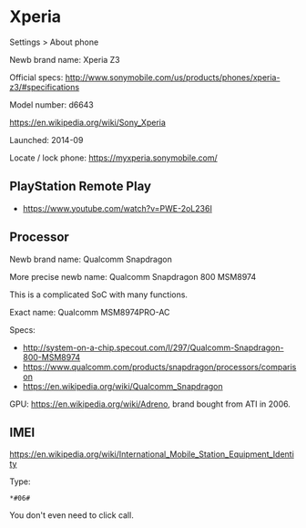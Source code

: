 # Xperia

Settings > About phone

Newb brand name: Xperia Z3

Official specs: <http://www.sonymobile.com/us/products/phones/xperia-z3/#specifications>

Model number: d6643

<https://en.wikipedia.org/wiki/Sony_Xperia>

Launched: 2014-09

Locate / lock phone: <https://myxperia.sonymobile.com/>

## PlayStation Remote Play

- <https://www.youtube.com/watch?v=PWE-2oL236I>

## Processor

Newb brand name: Qualcomm Snapdragon

More precise newb name: Qualcomm Snapdragon 800 MSM8974

This is a complicated SoC with many functions.

Exact name: Qualcomm MSM8974PRO-AC

Specs:

- <http://system-on-a-chip.specout.com/l/297/Qualcomm-Snapdragon-800-MSM8974>
- <https://www.qualcomm.com/products/snapdragon/processors/comparison>
- <https://en.wikipedia.org/wiki/Qualcomm_Snapdragon>

GPU: <https://en.wikipedia.org/wiki/Adreno>, brand bought from ATI in 2006.

## IMEI

<https://en.wikipedia.org/wiki/International_Mobile_Station_Equipment_Identity>

Type:

    *#06#

You don't even need to click call.
